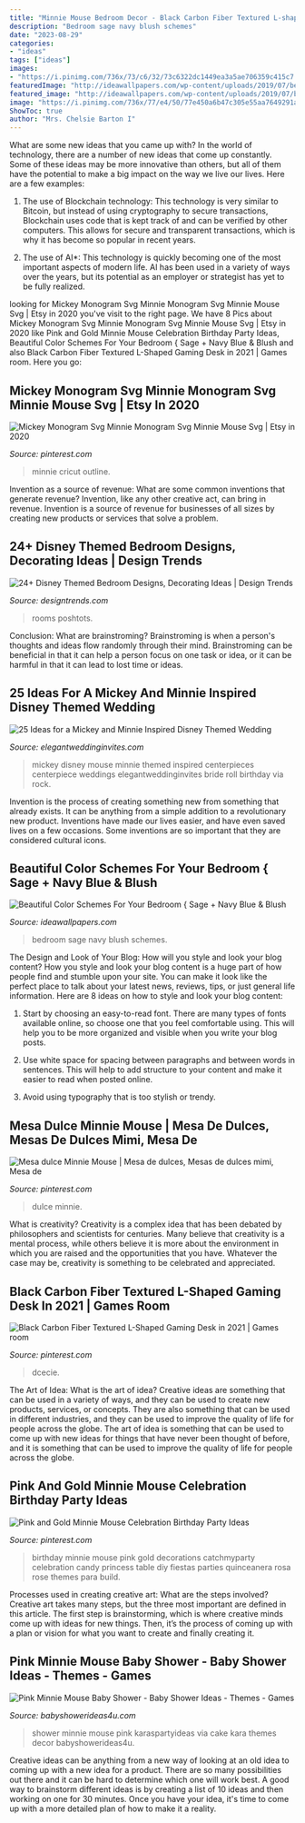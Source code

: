 ```yaml
---
title: "Minnie Mouse Bedroom Decor - Black Carbon Fiber Textured L-shaped Gaming Desk In 2021"
description: "Bedroom sage navy blush schemes"
date: "2023-08-29"
categories:
- "ideas"
tags: ["ideas"]
images:
- "https://i.pinimg.com/736x/73/c6/32/73c6322dc1449ea3a5ae706359c415c7.jpg"
featuredImage: "http://ideawallpapers.com/wp-content/uploads/2019/07/bedroom-sage-navy-blue.jpg"
featured_image: "http://ideawallpapers.com/wp-content/uploads/2019/07/bedroom-sage-navy-blue.jpg"
image: "https://i.pinimg.com/736x/77/e4/50/77e450a6b47c305e55aa7649291a8f0d.jpg"
ShowToc: true
author: "Mrs. Chelsie Barton I"
---
```



What are some new ideas that you came up with?
In the world of technology, there are a number of new ideas that come up constantly. Some of these ideas may be more innovative than others, but all of them have the potential to make a big impact on the way we live our lives. Here are a few examples:
1. The use of Blockchain technology: This technology is very similar to Bitcoin, but instead of using cryptography to secure transactions, Blockchain uses code that is kept track of and can be verified by other computers. This allows for secure and transparent transactions, which is why it has become so popular in recent years.

2. The use of AI*: This technology is quickly becoming one of the most important aspects of modern life. AI has been used in a variety of ways over the years, but its potential as an employer or strategist has yet to be fully realized.

	

		
looking for Mickey Monogram Svg Minnie Monogram Svg Minnie Mouse Svg | Etsy in 2020 you've visit to the right page. We have 8 Pics about Mickey Monogram Svg Minnie Monogram Svg Minnie Mouse Svg | Etsy in 2020 like Pink and Gold Minnie Mouse Celebration Birthday Party Ideas, Beautiful Color Schemes For Your Bedroom { Sage + Navy Blue &amp; Blush and also Black Carbon Fiber Textured L-Shaped Gaming Desk in 2021 | Games room. Here you go:
		
    
## Mickey Monogram Svg Minnie Monogram Svg Minnie Mouse Svg | Etsy In 2020

<img loading=lazy src="https://i.pinimg.com/736x/73/c6/32/73c6322dc1449ea3a5ae706359c415c7.jpg" onerror="this.onerror=null;this.src='https://tse1.mm.bing.net/th?id=OIP.qyVwCq_BQ3tgI38lR9V_OQHaHa&amp;pid=15.1';" alt="Mickey Monogram Svg Minnie Monogram Svg Minnie Mouse Svg | Etsy in 2020">

_Source: pinterest.com_

>minnie cricut outline. 

	

Invention as a source of revenue: What are some common inventions that generate revenue?
Invention, like any other creative act, can bring in revenue. Invention is a source of revenue for businesses of all sizes by creating new products or services that solve a problem.

    
## 24+ Disney Themed Bedroom Designs, Decorating Ideas | Design Trends

<img loading=lazy src="https://images.designtrends.com/wp-content/uploads/2016/03/22104316/Fancy-Disney-Themed-Kiods-Bed.jpg" onerror="this.onerror=null;this.src='https://tse3.mm.bing.net/th?id=OIP.-UyD0XHETk0Z7QCZmhQMWQHaHa&amp;pid=15.1';" alt="24+ Disney Themed Bedroom Designs, Decorating Ideas | Design Trends">

_Source: designtrends.com_

>rooms poshtots. 

	

Conclusion:
What are brainstroming? Brainstroming is when a person's thoughts and ideas flow randomly through their mind. Brainstroming can be beneficial in that it can help a person focus on one task or idea, or it can be harmful in that it can lead to lost time or ideas.

    
## 25 Ideas For A Mickey And Minnie Inspired Disney Themed Wedding

<img loading=lazy src="https://www.elegantweddinginvites.com/wedding-blog/wp-content/uploads/2016/06/mickey-mouse-inspired-disney-wedding-centerpieces.jpg" onerror="this.onerror=null;this.src='https://tse1.mm.bing.net/th?id=OIP.ewBJ3XOxscUxSOB_Jwcg3AHaMN&amp;pid=15.1';" alt="25 Ideas for a Mickey and Minnie Inspired Disney Themed Wedding">

_Source: elegantweddinginvites.com_

>mickey disney mouse minnie themed inspired centerpieces centerpiece weddings elegantweddinginvites bride roll birthday via rock. 

	

Invention is the process of creating something new from something that already exists. It can be anything from a simple addition to a revolutionary new product. Inventions have made our lives easier, and have even saved lives on a few occasions. Some inventions are so important that they are considered cultural icons.

    
## Beautiful Color Schemes For Your Bedroom { Sage + Navy Blue &amp; Blush

<img loading=lazy src="http://ideawallpapers.com/wp-content/uploads/2019/07/bedroom-sage-navy-blue.jpg" onerror="this.onerror=null;this.src='https://tse3.mm.bing.net/th?id=OIP.zdIDv3oCDxwUDWwZ0nPb7QHaJ-&amp;pid=15.1';" alt="Beautiful Color Schemes For Your Bedroom { Sage + Navy Blue &amp; Blush">

_Source: ideawallpapers.com_

>bedroom sage navy blush schemes. 

	

The Design and Look of Your Blog: How will you style and look your blog content?
How you style and look your blog content is a huge part of how people find and stumble upon your site. You can make it look like the perfect place to talk about your latest news, reviews, tips, or just general life information. Here are 8 ideas on how to style and look your blog content:
1. Start by choosing an easy-to-read font. There are many types of fonts available online, so choose one that you feel comfortable using. This will help you to be more organized and visible when you write your blog posts.

2. Use white space for spacing between paragraphs and between words in sentences. This will help to add structure to your content and make it easier to read when posted online.

3. Avoid using typography that is too stylish or trendy.

    
## Mesa Dulce Minnie Mouse | Mesa De Dulces, Mesas De Dulces Mimi, Mesa De

<img loading=lazy src="https://i.pinimg.com/736x/cf/24/9f/cf249f0d7e9090ac7cfacd96dd040caf.jpg" onerror="this.onerror=null;this.src='https://tse4.mm.bing.net/th?id=OIP.qtQCqfFQT4TSwAVGzbaVwwHaMV&amp;pid=15.1';" alt="Mesa dulce Minnie Mouse | Mesa de dulces, Mesas de dulces mimi, Mesa de">

_Source: pinterest.com_

>dulce minnie. 

	

What is creativity?
Creativity is a complex idea that has been debated by philosophers and scientists for centuries. Many believe that creativity is a mental process, while others believe it is more about the environment in which you are raised and the opportunities that you have. Whatever the case may be, creativity is something to be celebrated and appreciated.

    
## Black Carbon Fiber Textured L-Shaped Gaming Desk In 2021 | Games Room

<img loading=lazy src="https://i.pinimg.com/736x/77/e4/50/77e450a6b47c305e55aa7649291a8f0d.jpg" onerror="this.onerror=null;this.src='https://tse3.mm.bing.net/th?id=OIP.ZpE3GZwnTdWNH4vGNDpfvQHaHa&amp;pid=15.1';" alt="Black Carbon Fiber Textured L-Shaped Gaming Desk in 2021 | Games room">

_Source: pinterest.com_

>dcecie. 

	

The Art of Idea: What is the art of idea?
Creative ideas are something that can be used in a variety of ways, and they can be used to create new products, services, or concepts. They are also something that can be used in different industries, and they can be used to improve the quality of life for people across the globe. The art of idea is something that can be used to come up with new ideas for things that have never been thought of before, and it is something that can be used to improve the quality of life for people across the globe.

    
## Pink And Gold Minnie Mouse Celebration Birthday Party Ideas

<img loading=lazy src="https://i.pinimg.com/736x/ae/d2/7d/aed27dce6f3718376e6a0170399c615e--birthday-party-ideas-princess-decorations.jpg?b=t" onerror="this.onerror=null;this.src='https://tse4.mm.bing.net/th?id=OIP.Roby16mun7X8AskRigoSnAHaKE&amp;pid=15.1';" alt="Pink and Gold Minnie Mouse Celebration Birthday Party Ideas">

_Source: pinterest.com_

>birthday minnie mouse pink gold decorations catchmyparty celebration candy princess table diy fiestas parties quinceanera rosa rose themes para build. 

	

Processes used in creating creative art: What are the steps involved?
Creative art takes many steps, but the three most important are defined in this article. The first step is brainstorming, which is where creative minds come up with ideas for new things. Then, it’s the process of coming up with a plan or vision for what you want to create and finally creating it.

    
## Pink Minnie Mouse Baby Shower - Baby Shower Ideas - Themes - Games

<img loading=lazy src="http://www.babyshowerideas4u.com/wp-content/uploads/2015/09/Pink-Minnie-Mouse-Baby-Shower-ideas.jpg" onerror="this.onerror=null;this.src='https://tse4.mm.bing.net/th?id=OIP.DtEKHmFhUUxCOiMoaZ9jSgHaLC&amp;pid=15.1';" alt="Pink Minnie Mouse Baby Shower - Baby Shower Ideas - Themes - Games">

_Source: babyshowerideas4u.com_

>shower minnie mouse pink karaspartyideas via cake kara themes decor babyshowerideas4u. 

	

Creative ideas can be anything from a new way of looking at an old idea to coming up with a new idea for a product. There are so many possibilities out there and it can be hard to determine which one will work best. A good way to brainstorm different ideas is by creating a list of 10 ideas and then working on one for 30 minutes. Once you have your idea, it's time to come up with a more detailed plan of how to make it a reality.

